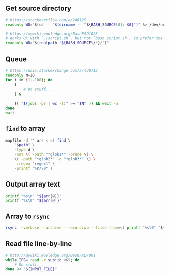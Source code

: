 ## Get source directory

```bash
# https://stackoverflow.com/a/246128
readonly WD="$(cd -- "$(dirname -- "${BASH_SOURCE[0]:-$0}")" &> /dev/null && pwd)"

# https://mywiki.wooledge.org/BashFAQ/028
# Works OK with `./script.sh`, but not `bash script.sh`, so prefer the above
readonly WD="$(realpath "${BASH_SOURCE%/*}/")"
```

## Queue

```bash
# https://unix.stackexchange.com/a/436713
readonly N=20
for i in {1..100}; do
    (
        # Do stuff...
    ) &
    
    (( "$(jobs -pr | wc -l)" >= "$N" )) && wait -n
done
wait
```

## `find` to array

```bash
mapfile -d '' arr < <( find \
    "$path" \
    -type d \
    -not \( -path "*glob1*" -prune \) \
    \( -path "*glob2*" -o "*glob3*" \) \
    -iregex "regex1" \
    -printf "%P/\0" )
```

## Output array text

```bash
printf "%s\n" "${arr[@]}"
printf "%s\0" "${arr[@]}"
```

## Array to `rsync`

```bash
rsync --verbose --archive --recursive --files-from=<( printf "%s\0" "${arr[@]}" ) --from0 -- "$src" "$dest"
```

## Read file line-by-line

```bash
# http://mywiki.wooledge.org/BashFAQ/001
while IFS= read -r subjid <&9; do
    # Do stuff...
done 9< "${INPUT_FILE}"
```
